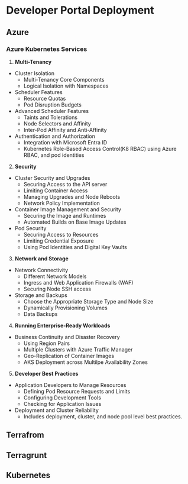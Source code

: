 # Developer Portal Deployment

## Azure

### Azure Kubernetes Services

1. **Multi-Tenancy**
- Cluster Isolation
    + Multi-Tenancy Core Components
    + Logical Isolation with Namespaces
- Scheduler Features
    + Resource Quotas
    + Pod Disruption Budgets
- Advanced Scheduler Features
    + Taints and Tolerations
    + Node Selectors and Affinity
    + Inter-Pod Affinity and Anti-Affinity
- Authentication and Authorization
    + Integration with Microsoft Entra ID 
    + Kubernetes Role-Based Access Control(K8 RBAC) using Azure RBAC, and pod identities


2. **Security**
- Cluster Security and Upgrades
    + Securing Access to the API server
    + Limiting Container Access
    + Managing Upgrades and Node Reboots
    + Network Policy Implementation
- Container Image Management and Security
    + Securing the Image and Runtimes 
    + Automated Builds on Base Image Updates
- Pod Security
    + Securing Access to Resources
    + Limiting Credential Exposure 
    + Using Pod Identities and Digital Key Vaults

3. **Network and Storage**
- Network Connectivity
    + Different Network Models
    + Ingress and Web Application Firewalls (WAF)
    + Securing Node SSH access
- Storage and Backups
    + Choose the Appropriate Storage Type and Node Size
    + Dynamically Provisioning Volumes
    + Data Backups

4. **Running Enterprise-Ready Workloads**
- Business Continuity and Disaster Recovery
    + Using Region Pairs
    + Multiple Clusters with Azure Traffic Manager 
    + Geo-Replication of Container Images
    + AKS Deployment across Multilpe Availability Zones

5. **Developer Best Practices**
- Application Developers to Manage Resources
    + Defining Pod Resource Requests and Limits
    + Configuring Development Tools 
    + Checking for Application Issues
- Deployment and Cluster Reliability
    + Includes deployment, cluster, and node pool level best practices.


## Terrafrom

## Terragrunt

## Kubernetes